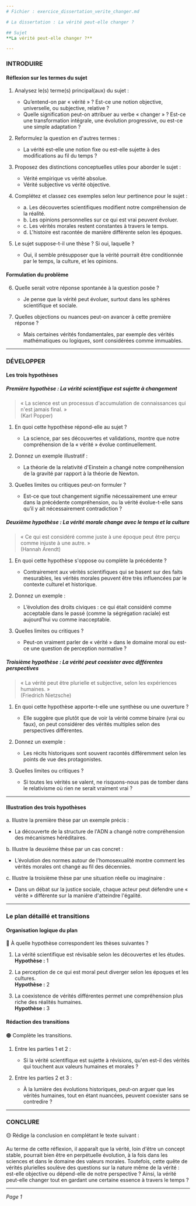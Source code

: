 ```yaml
---
# Fichier : exercice_dissertation_verite_changer.md

# La dissertation : La vérité peut-elle changer ?

## Sujet
**La vérité peut-elle changer ?**

---
```


### INTRODUIRE

#### Réflexion sur les termes du sujet

1. Analysez le(s) terme(s) principal(aux) du sujet :  
   - Qu’entend-on par « vérité » ? Est-ce une notion objective, universelle, ou subjective, relative ?  
   - Quelle signification peut-on attribuer au verbe « changer » ? Est-ce une transformation intégrale, une évolution progressive, ou est-ce une simple adaptation ?

2. Reformulez la question en d'autres termes :  
   - La vérité est-elle une notion fixe ou est-elle sujette à des modifications au fil du temps ?

3. Proposez des distinctions conceptuelles utiles pour aborder le sujet :  
   - Vérité empirique vs vérité absolue.  
   - Vérité subjective vs vérité objective.

4. Complétez et classez ces exemples selon leur pertinence pour le sujet :  
   - a. Les découvertes scientifiques modifient notre compréhension de la réalité.  
   - b. Les opinions personnelles sur ce qui est vrai peuvent évoluer.  
   - c. Les vérités morales restent constantes à travers le temps.  
   - d. L'histoire est racontée de manière différente selon les époques.

5. Le sujet suppose-t-il une thèse ? Si oui, laquelle ?  
   - Oui, il semble présupposer que la vérité pourrait être conditionnée par le temps, la culture, et les opinions.

#### Formulation du problème

6. Quelle serait votre réponse spontanée à la question posée ?  
   - Je pense que la vérité peut évoluer, surtout dans les sphères scientifique et sociale.

7. Quelles objections ou nuances peut-on avancer à cette première réponse ?  
   - Mais certaines vérités fondamentales, par exemple des vérités mathématiques ou logiques, sont considérées comme immuables.

---

### DÉVELOPPER

#### Les trois hypothèses

##### Première hypothèse : La vérité scientifique est sujette à changement

> « La science est un processus d'accumulation de connaissances qui n'est jamais final. »  
> (Karl Popper)

1. En quoi cette hypothèse répond-elle au sujet ?  
   - La science, par ses découvertes et validations, montre que notre compréhension de la « vérité » évolue continuellement.

2. Donnez un exemple illustratif :  
   - La théorie de la relativité d'Einstein a changé notre compréhension de la gravité par rapport à la théorie de Newton.

3. Quelles limites ou critiques peut-on formuler ?  
   - Est-ce que tout changement signifie nécessairement une erreur dans la précédente compréhension, ou la vérité évolue-t-elle sans qu’il y ait nécessairement contradiction ?

##### Deuxième hypothèse : La vérité morale change avec le temps et la culture

> « Ce qui est considéré comme juste à une époque peut être perçu comme injuste à une autre. »  
> (Hannah Arendt)

1. En quoi cette hypothèse s'oppose ou complète la précédente ?  
   - Contrairement aux vérités scientifiques qui se basent sur des faits mesurables, les vérités morales peuvent être très influencées par le contexte culturel et historique.

2. Donnez un exemple :  
   - L’évolution des droits civiques : ce qui était considéré comme acceptable dans le passé (comme la ségrégation raciale) est aujourd'hui vu comme inacceptable.

3. Quelles limites ou critiques ?  
   - Peut-on vraiment parler de « vérité » dans le domaine moral ou est-ce une question de perception normative ?

##### Troisième hypothèse : La vérité peut coexister avec différentes perspectives

> « La vérité peut être plurielle et subjective, selon les expériences humaines. »  
> (Friedrich Nietzsche)

1. En quoi cette hypothèse apporte-t-elle une synthèse ou une ouverture ?  
   - Elle suggère que plutôt que de voir la vérité comme binaire (vrai ou faux), on peut considérer des vérités multiples selon des perspectives différentes.

2. Donnez un exemple :  
   - Les récits historiques sont souvent racontés différemment selon les points de vue des protagonistes.

3. Quelles limites ou critiques ?  
   - Si toutes les vérités se valent, ne risquons-nous pas de tomber dans le relativisme où rien ne serait vraiment vrai ?

---

#### Illustration des trois hypothèses

a. Illustre la première thèse par un exemple précis :  
   - La découverte de la structure de l'ADN a changé notre compréhension des mécanismes héréditaires.

b. Illustre la deuxième thèse par un cas concret :  
   - L’évolution des normes autour de l'homosexualité montre comment les vérités morales ont changé au fil des décennies.

c. Illustre la troisième thèse par une situation réelle ou imaginaire :  
   - Dans un débat sur la justice sociale, chaque acteur peut défendre une « vérité » différente sur la manière d'atteindre l'égalité.

---

### Le plan détaillé et transitions

#### Organisation logique du plan

🔴 À quelle hypothèse correspondent les thèses suivantes ?

1. La vérité scientifique est révisable selon les découvertes et les études.  
   **Hypothèse :** 1

2. La perception de ce qui est moral peut diverger selon les époques et les cultures.  
   **Hypothèse :** 2

3. La coexistence de vérités différentes permet une compréhension plus riche des réalités humaines.  
   **Hypothèse :** 3

#### Rédaction des transitions

🟠 Complète les transitions.

1. Entre les parties 1 et 2 :  
   - Si la vérité scientifique est sujette à révisions, qu'en est-il des vérités qui touchent aux valeurs humaines et morales ?

2. Entre les parties 2 et 3 :  
   - À la lumière des évolutions historiques, peut-on arguer que les vérités humaines, tout en étant nuancées, peuvent coexister sans se contredire ?

---

### CONCLURE

🟡 Rédige la conclusion en complétant le texte suivant :

Au terme de cette réflexion, il apparaît que la vérité, loin d'être un concept stable, pourrait bien être en perpétuelle évolution, à la fois dans les sciences et dans le domaine des valeurs morales. Toutefois, cette quête de vérités plurielles soulève des questions sur la nature même de la vérité : est-elle objective ou dépend-elle de notre perspective ? Ainsi, la vérité peut-elle changer tout en gardant une certaine essence à travers le temps ? 

--- 

*Page 1*